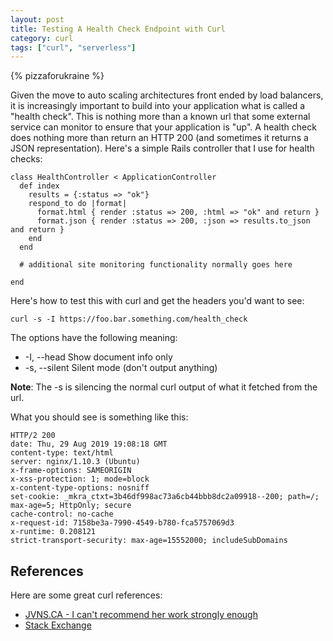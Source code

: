 ```yaml
---
layout: post
title: Testing A Health Check Endpoint with Curl
category: curl
tags: ["curl", "serverless"]
---
```

{% pizzaforukraine  %}

Given the move to auto scaling architectures front ended by load balancers, it is increasingly important to build into your application what is called a "health check".  This is nothing more than a known url that some external service can monitor to ensure that your application is "up".  A health check does nothing more than return an HTTP 200 (and sometimes it returns a JSON representation).  Here's a simple Rails controller that I use for health checks:

    class HealthController < ApplicationController
      def index
        results = {:status => "ok"}
        respond_to do |format|
          format.html { render :status => 200, :html => "ok" and return }
          format.json { render :status => 200, :json => results.to_json and return }
        end
      end
      
      # additional site monitoring functionality normally goes here
      
    end
    

Here's how to test this with curl and get the headers you'd want to see:

    curl -s -I https://foo.bar.something.com/health_check        

The options have the following meaning:

* -I, --head          Show document info only
* -s, --silent        Silent mode (don't output anything)

**Note**: The -s is silencing the normal curl output of what it fetched from the url.

What you should see is something like this:

    HTTP/2 200
    date: Thu, 29 Aug 2019 19:08:18 GMT
    content-type: text/html
    server: nginx/1.10.3 (Ubuntu)
    x-frame-options: SAMEORIGIN
    x-xss-protection: 1; mode=block
    x-content-type-options: nosniff
    set-cookie: _mkra_ctxt=3b46df998ac73a6cb44bbb8dc2a09918--200; path=/; max-age=5; HttpOnly; secure
    cache-control: no-cache
    x-request-id: 7158be3a-7990-4549-b780-fca5757069d3
    x-runtime: 0.208121
    strict-transport-security: max-age=15552000; includeSubDomains

## References

Here are some great curl references:
* [JVNS.CA - I can't recommend her work strongly enough](https://jvns.ca/blog/2019/08/27/curl-exercises/)
* [Stack Exchange](https://unix.stackexchange.com/questions/84814/health-check-of-web-page-using-curl)


